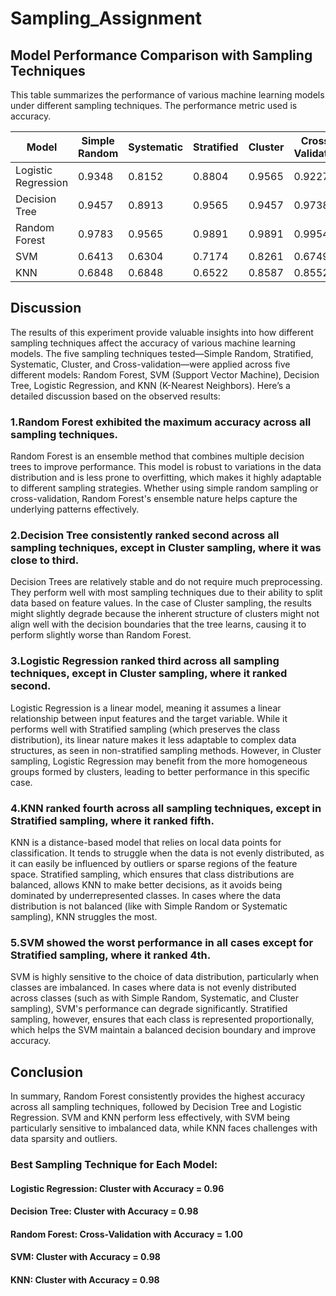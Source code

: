 # Sampling_Assignment

## Model Performance Comparison with Sampling Techniques

This table summarizes the performance of various machine learning models under different sampling techniques. The performance metric used is accuracy.

| Model                 | Simple Random | Systematic   | Stratified   | Cluster      | Cross-Validation |
|-----------------------|---------------|--------------|--------------|--------------|------------------|
| Logistic Regression   | 0.9348       | 0.8152       | 0.8804       | 0.9565       | 0.9227           |
| Decision Tree         | 0.9457       | 0.8913       | 0.9565       | 0.9457       | 0.9738           |
| Random Forest         | 0.9783       | 0.9565       | 0.9891       | 0.9891       | 0.9954           |
| SVM                   | 0.6413       | 0.6304       | 0.7174       | 0.8261       | 0.6749           |
| KNN                   | 0.6848       | 0.6848       | 0.6522       | 0.8587       | 0.8552           |

## Discussion

The results of this experiment provide valuable insights into how different sampling techniques affect the accuracy of various machine learning models. The five sampling techniques tested—Simple Random, Stratified, Systematic, Cluster, and Cross-validation—were applied across five different models: Random Forest, SVM (Support Vector Machine), Decision Tree, Logistic Regression, and KNN (K-Nearest Neighbors). Here’s a detailed discussion based on the observed results:

### 1.Random Forest exhibited the maximum accuracy across all sampling techniques.

Random Forest is an ensemble method that combines multiple decision trees to improve performance. This model is robust to variations in the data distribution and is less prone to overfitting, which makes it highly adaptable to different sampling strategies. Whether using simple random sampling or cross-validation, Random Forest's ensemble nature helps capture the underlying patterns effectively.

### 2.Decision Tree consistently ranked second across all sampling techniques, except in Cluster sampling, where it was close to third.

Decision Trees are relatively stable and do not require much preprocessing. They perform well with most sampling techniques due to their ability to split data based on feature values. In the case of Cluster sampling, the results might slightly degrade because the inherent structure of clusters might not align well with the decision boundaries that the tree learns, causing it to perform slightly worse than Random Forest.

### 3.Logistic Regression ranked third across all sampling techniques, except in Cluster sampling, where it ranked second.

Logistic Regression is a linear model, meaning it assumes a linear relationship between input features and the target variable. While it performs well with Stratified sampling (which preserves the class distribution), its linear nature makes it less adaptable to complex data structures, as seen in non-stratified sampling methods. However, in Cluster sampling, Logistic Regression may benefit from the more homogeneous groups formed by clusters, leading to better performance in this specific case.

### 4.KNN ranked fourth across all sampling techniques, except in Stratified sampling, where it ranked fifth.

KNN is a distance-based model that relies on local data points for classification. It tends to struggle when the data is not evenly distributed, as it can easily be influenced by outliers or sparse regions of the feature space. Stratified sampling, which ensures that class distributions are balanced, allows KNN to make better decisions, as it avoids being dominated by underrepresented classes. In cases where the data distribution is not balanced (like with Simple Random or Systematic sampling), KNN struggles the most.

### 5.SVM showed the worst performance in all cases except for Stratified sampling, where it ranked 4th.

SVM is highly sensitive to the choice of data distribution, particularly when classes are imbalanced. In cases where data is not evenly distributed across classes (such as with Simple Random, Systematic, and Cluster sampling), SVM's performance can degrade significantly. Stratified sampling, however, ensures that each class is represented proportionally, which helps the SVM maintain a balanced decision boundary and improve accuracy.

## Conclusion

In summary, Random Forest consistently provides the highest accuracy across all sampling techniques, followed by Decision Tree and Logistic Regression. SVM and KNN perform less effectively, with SVM being particularly sensitive to imbalanced data, while KNN faces challenges with data sparsity and outliers.

### Best Sampling Technique for Each Model:                     
#### Logistic Regression: Cluster with Accuracy = 0.96
#### Decision Tree: Cluster with Accuracy = 0.98
#### Random Forest: Cross-Validation with Accuracy = 1.00
#### SVM: Cluster with Accuracy = 0.98
#### KNN: Cluster with Accuracy = 0.98
